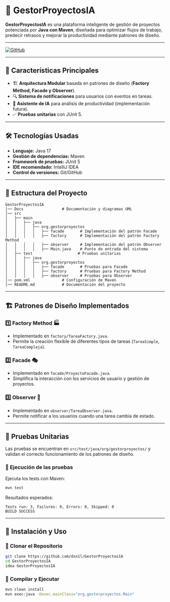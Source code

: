 # 🚀 GestorProyectosIA

**GestorProyectosIA** es una plataforma inteligente de gestión de proyectos potenciada por **Java con Maven**, diseñada para optimizar flujos de trabajo, predecir retrasos y mejorar la productividad mediante patrones de diseño.

---

[![GitHub](https://img.shields.io/badge/GitHub-000?logo=github&logoColor=white)](https://github.com/dxn1l/GestorProyectosIA)


---

## 📌 Características Principales
- 🏗 **Arquitectura Modular** basada en patrones de diseño (**Factory Method, Facade y Observer**).
- 🔍 **Sistema de notificaciones** para usuarios con eventos en tareas.
- 🤖 **Asistente de IA** para análisis de productividad (implementación futura).
- ✅ **Pruebas unitarias** con JUnit 5.

---

## 🛠️ Tecnologías Usadas
- **Lenguaje:** Java 17
- **Gestión de dependencias:** Maven
- **Framework de pruebas:** JUnit 5
- **IDE recomendado:** IntelliJ IDEA
- **Control de versiones:** Git/GitHub

---

## 📂 Estructura del Proyecto
```
GestorProyectosIA
│── Docs                 # Documentación y diagramas UML
│── src
│   ├── main
│   │   ├── java
│   │   │   ├── org.gestorproyectos
│   │   │   │   ├── facade       # Implementación del patrón Facade
│   │   │   │   ├── factory      # Implementación del patrón Factory Method
│   │   │   │   ├── observer     # Implementación del patrón Observer
│   │   │   │   ├── Main.java    # Punto de entrada del sistema
│   ├── test                    # Pruebas unitarias
│   │   ├── java
│   │   │   ├── org.gestorproyectos
│   │   │   │   ├── facade       # Pruebas para Facade
│   │   │   │   ├── factory      # Pruebas para Factory Method
│   │   │   │   ├── observer     # Pruebas para Observer
│── pom.xml              # Configuración de Maven
│── README.md            # Documentación del proyecto
```

---

## 🏗️ Patrones de Diseño Implementados
### 1️⃣ **Factory Method** 🏭
- Implementado en `factory/TareaFactory.java`.
- Permite la creación flexible de diferentes tipos de tareas (`TareaSimple`, `TareaCompleja`).

### 2️⃣ **Facade** 🎭
- Implementado en `facade/ProyectoFacade.java`.
- Simplifica la interacción con los servicios de usuario y gestión de proyectos.

### 3️⃣ **Observer** 🔔
- Implementado en `observer/TareaObserver.java`.
- Permite notificar a los usuarios cuando una tarea cambia de estado.

---

## 🧪 Pruebas Unitarias
Las pruebas se encuentran en `src/test/java/org/gestorproyectos/` y validan el correcto funcionamiento de los patrones de diseño.

### 📌 Ejecución de las pruebas
Ejecuta los tests con Maven:
```sh
mvn test
```

Resultados esperados:
```
Tests run: 3, Failures: 0, Errors: 0, Skipped: 0
BUILD SUCCESS
```

---

## 🚀 Instalación y Uso
### 🔹 **Clonar el Repositorio**
```sh
git clone https://github.com/dxn1l/GestorProyectosIA
cd GestorProyectosIA
idea GestorProyectosIA
```

### 🔹 **Compilar y Ejecutar**
```sh
mvn clean install
mvn exec:java -Dexec.mainClass="org.gestorproyectos.Main"
```